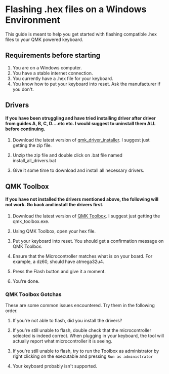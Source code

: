 # Flashing .hex files on a Windows Environment

This guide is meant to help you get started with flashing compatible
.hex files to your QMK powered keyboard. 

## Requirements before starting
1. You are on a Windows computer.
2. You have a stable internet connection.
3. You currently have a .hex file for your keyboard.
4. You know how to put your keyboard into reset. Ask the manufacturer if you don't. 

## Drivers

#### If you have been struggling and have tried installing driver after driver from guides A, B, C, D....etc etc. I would suggest to uninstall them ALL before continuing. 

1. Download the latest version of [qmk_driver_installer](https://github.com/qmk/qmk_driver_installer/releases). I suggest just getting the zip file. 

2. Unzip the zip file and double click on .bat file named install_all_drivers.bat

3. Give it some time to download and install all necessary drivers.

## QMK Toolbox

#### If you have not installed the drivers mentioned above, the following will not work. Go back and install the drivers first. 

1. Download the latest version of [QMK Toolbox](https://github.com/qmk/qmk_toolbox/releases). I suggest just getting the qmk_toolbox.exe.

2. Using QMK Toolbox, open your hex file.

3. Put your keyboard into reset. You should get a confirmation message on QMK Toolbox.

4. Ensure that the Microcontroller matches what is on your board. For example, a dz60, should have atmega32u4. 

5. Press the Flash button and give it a moment.

6. You're done. 

### QMK Toolbox Gotchas

These are some common issues encountered. Try them in the following order. 

1. If you're not able to flash, did you install the drivers? 

2. If you're still unable to flash, double check that the microcontroller selected is indeed correct. When plugging in your keyboard, the tool will actually report what microcontroller it is seeing.

3. If you're still unable to flash, try to run the Toolbox as administrator by right clicking on the executable and pressing `Run as administrator`

4. Your keyboard probably isn't supported. 

